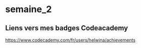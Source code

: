 # semaine_2  
## **Liens vers mes badges Codeacademy**  
<https://www.codecademy.com/fr/users/helwina/achievements>
